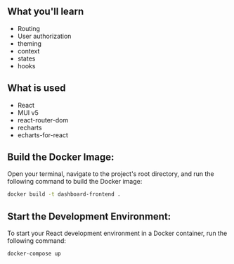 ## What you'll learn

- Routing
- User authorization
- theming
- context
- states
- hooks

## What is used

- React
- MUI v5
- react-router-dom
- recharts
- echarts-for-react

## Build the Docker Image:

Open your terminal, navigate to the project's root directory, and run the following command to build the Docker image:

```bash
docker build -t dashboard-frontend .
```

## Start the Development Environment:

To start your React development environment in a Docker container, run the following command:

```bash
docker-compose up
```
